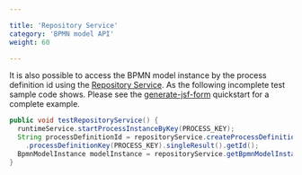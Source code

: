 ```yaml
---

title: 'Repository Service'
category: 'BPMN model API'
weight: 60

---
```


It is also possible to access the BPMN model instance by the process definition id using the [Repository Service][1]. As the
following incomplete test sample code shows. Please see the [generate-jsf-form][2] quickstart for a complete example.

```java
public void testRepositoryService() {
  runtimeService.startProcessInstanceByKey(PROCESS_KEY);
  String processDefinitionId = repositoryService.createProcessDefinitionQuery()
    .processDefinitionKey(PROCESS_KEY).singleResult().getId();
  BpmnModelInstance modelInstance = repositoryService.getBpmnModelInstance(processDefinitionId);
}
```

[1]: #process-engine-process-engine-api-services-api
[2]: https://github.com/camunda/camunda-bpm-examples/tree/master/bpmn-model-api/generate-jsf-form
